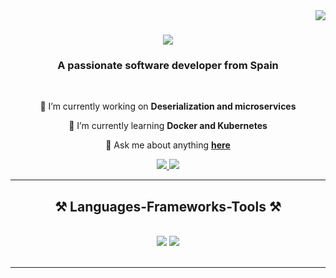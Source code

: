 <img align="right" src="https://visitor-badge.laobi.icu/badge?page_id=amCodess.amCodess" />

<h1 align="center">
    <img src="https://readme-typing-svg.herokuapp.com/?font=Righteous&size=35&center=true&vCenter=true&width=500&height=70&duration=4000&lines=Hi+There!+👋;+I'm+Amedin+Aguado!;" />
</h1>

<h3 align="center">A passionate software developer from Spain</h3>

<br/>

<div align="center">
 
 🔭 I’m currently working on **Deserialization and microservices**
 
 🌱 I’m currently learning **Docker and Kubernetes**

💬 Ask me about anything **[here](https://github.com/amCodess/amCodess/issues)**

 </div>
 
<div align="center"> 
  <a href="mailto:profesionalemailame@gmail.com">
    <img src="https://img.shields.io/badge/Gmail-333333?style=for-the-badge&logo=gmail&logoColor=red" />
  </a>
  <a href="https://es.linkedin.com/in/amedín-aguado-bbb1482aa" target="_blank">
    <img src="https://img.shields.io/badge/LinkedIn-0077B5?style=for-the-badge&logo=linkedin&logoColor=white" target="_blank" />
  </a>
</div>

 <hr/>
 
<h2 align="center">⚒️ Languages-Frameworks-Tools ⚒️</h2>
<br/>
<div align="center">
    <img src="https://skillicons.dev/icons?i=androidstudio,bash,css,debian,gradle,eclipse,figma,firebase,flask,flutter,html" />
    <img src="https://skillicons.dev/icons?i=java,js,jquery,kali,latex,linux,mysql,py,qt,sqlite,tensorflow,cs,postgres,rails,ruby" /><br>
</div>

<br/>
<hr/>
